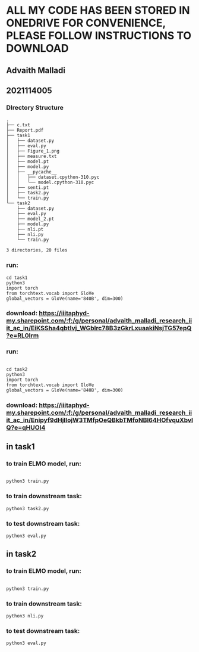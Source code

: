 # ALL MY CODE HAS BEEN STORED IN ONEDRIVE FOR CONVENIENCE, PLEASE FOLLOW INSTRUCTIONS TO DOWNLOAD
## Advaith Malladi
## 2021114005
### DIrectory Structure

```
.
├── c.txt
├── Report.pdf
├── task1
│   ├── dataset.py
│   ├── eval.py
│   ├── Figure_1.png
│   ├── measure.txt
│   ├── model.pt
│   ├── model.py
│   ├── __pycache__
│   │   ├── dataset.cpython-310.pyc
│   │   └── model.cpython-310.pyc
│   ├── senti.pt
│   ├── task2.py
│   └── train.py
└── task2
    ├── dataset.py
    ├── eval.py
    ├── model_2.pt
    ├── model.py
    ├── nli.pt
    ├── nli.py
    └── train.py

3 directories, 20 files

```
### run:

```
cd task1
python3
import torch
from torchtext.vocab import GloVe
global_vectors = GloVe(name='840B', dim=300)

```
### download: https://iiitaphyd-my.sharepoint.com/:f:/g/personal/advaith_malladi_research_iiit_ac_in/EiKSSha4qbtIvj_WGblrc78B3zGkrLxuaakiNsjTG57epQ?e=RL0Irm

### run:

```

cd task2
python3
import torch
from torchtext.vocab import GloVe
global_vectors = GloVe(name='840B', dim=300)

```

### download: https://iiitaphyd-my.sharepoint.com/:f:/g/personal/advaith_malladi_research_iiit_ac_in/Enipyf9dHjlIojW3TMfpOeQBkbTMfoNBl64HOfvquXbvlQ?e=qHUOl4

## in task1

### to train ELMO model, run:

```

python3 train.py

```

### to train downstream task:

```
python3 task2.py

```

### to test downstream task:

```
python3 eval.py

```

## in task2

### to train ELMO model, run:

```

python3 train.py

```

### to train downstream task:

```
python3 nli.py

```

### to test downstream task:

```
python3 eval.py

```
